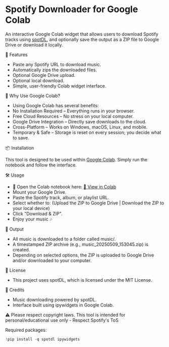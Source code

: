 # Spotify Downloader for Google Colab

An interactive Google Colab widget that allows users to download Spotify tracks using [spotDL](https://github.com/spotDL/spotify-downloader), and optionally save the output as a ZIP file to Google Drive or download it locally.

🚀 Features

- Paste any Spotify URL to download music.
- Automatically zips the downloaded files.
- Optional Google Drive upload.
- Optional local download.
- Simple, user-friendly Colab widget interface.

🧠 Why Use Google Colab?

- Using Google Colab has several benefits:
- No Installation Required – Everything runs in your browser.
- Free Cloud Resources – No stress on your local computer.
- Google Drive Integration – Directly save downloads to the cloud.
- Cross-Platform – Works on Windows, macOS, Linux, and mobile.
- Temporary & Safe – Storage is reset on every session; you decide what to save.

📦 Installation

This tool is designed to be used within [Google Colab](https://colab.research.google.com/). Simply run the notebook and follow the interface.

🛠 Usage
- 📂 Open the Colab notebook here: [🔗 View in Colab](https://colab.research.google.com/drive/1O4GAzwLuOOGF9GfP5reXUIsoTXXQ4iRx?usp=sharing)
- Mount your Google Drive.
- Paste the Spotify track, album, or playlist URL.
- Select whether to: (Upload the ZIP to Google Drive | Download the ZIP to your local device)
- Click "Download & ZIP".
- Enjoy your music 🎶

📁 Output
- All music is downloaded to a folder called music/.
- A timestamped ZIP archive (e.g., music_20250509_153045.zip) is created.
- Depending on selected options, the ZIP is uploaded to Google Drive and/or downloaded to your computer.

🧾 License
- This project uses spotDL, which is licensed under the MIT License.

🙏 Credits
- Music downloading powered by spotDL.
- Interface built using ipywidgets in Google Colab.

⚠️ Please respect copyright laws. This tool is intended for personal/educational use only - Respect Spotify's ToS

Required packages:
```python
!pip install -q spotdl ipywidgets
